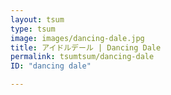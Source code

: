 ```yaml
---
layout: tsum
type: tsum
image: images/dancing-dale.jpg
title: アイドルデール | Dancing Dale
permalink: tsumtsum/dancing-dale
ID: "dancing dale"

---
```

